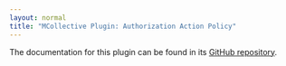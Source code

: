 ```yaml
---
layout: normal
title: "MCollective Plugin: Authorization Action Policy"
---
```


The documentation for this plugin can be found in its [GitHub repository](https://github.com/puppetlabs/mcollective-actionpolicy-auth#readme).
